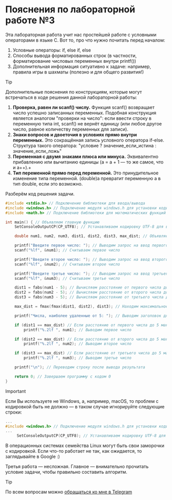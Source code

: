 # Пояснения по лабораторной работе №3

Эта лабораторная работа учит нас простейшей работе с условными операторами в языке C.
Вот то, про что нужно почитать перед началом:
1. Условные операторы: if, else if, else
2. Способы вывода форматированных строк (в частности, форматирование числовых переменных внутри printf())
3. Дополнительная информация ситуативно к задаче: например, правила игры в шахматы (полезно и для общего развития!)

> [!TIP]
> Дополнительные пояснения по конструкциям, которые могут встречаться в ходе решения данной лабораторной работы:
> 1. **Проверка, равен ли scanf() числу.** Функция scanf() возвращает число успешно записанных переменных. Подобная конструкция является аналогом "проверки на число": если ввести строку в переменную типа int, scanf() не вернёт единицу (или любое другое число, равное количеству переменных для записи).
> 2. **Знаки вопросов и двоеточия в условиях прямо внутри переменных.** Это сокращённая запись условного оператора if-else. Структура такого оператора: "условие ? значение_если_истина : значение_если_ложь"
> 3. **Переменная с двумя знаками плюса или минуса.** Эквивалентно прибавлению или вычитанию единицы (a = a + 1 — то же самое, что и a++).+
> 4. **Тип переменной прямо перед переменной.** Это принудительное изменение типа переменной. (double)a превратит переменную a в тип double, если это возможно.

Разберём код решения задачи.
```c
#include <stdio.h> // Подключение библиотеки для ввода/вывода
#include <windows.h> // Подключение модуля windows.h для установки кодировки вывода
#include <math.h> // Подключение библиотеки для математических функций

int main() { // Объявляем главную функцию
    SetConsoleOutputCP(CP_UTF8); // Устанавливаем кодировку UTF-8 для вывода русских символов

    double num1, num2, num3, dist1, dist2, dist3, max_dist; // Объявляем переменные для трех чисел, их расстояний до 5 и максимального расстояния

    printf("Введите первое число: "); // Выводим запрос на ввод первого числа
    scanf("%lf", &num1); // Считываем первое число

    printf("Введите второе число: "); // Выводим запрос на ввод второго числа
    scanf("%lf", &num2); // Считываем второе число

    printf("Введите третье число: "); // Выводим запрос на ввод третьего числа
    scanf("%lf", &num3); // Считываем третье число

    dist1 = fabs(num1 - 5); // Вычисляем расстояние от первого числа до 5
    dist2 = fabs(num2 - 5); // Вычисляем расстояние от второго числа до 5
    dist3 = fabs(num3 - 5); // Вычисляем расстояние от третьего числа до 5

    max_dist = fmax(fmax(dist1, dist2), dist3); // Находим максимальное расстояние из трех

    printf("Числа, наиболее удаленные от 5: "); // Выводим заголовок для результата

    if (dist1 == max_dist) // Если расстояние от первого числа до 5 максимально
        printf("%.2lf ", num1); // Выводим первое число

    if (dist2 == max_dist) // Если расстояние от второго числа до 5 максимально
        printf("%.2lf ", num2); // Выводим второе число

    if (dist3 == max_dist) // Если расстояние от третьего числа до 5 максимально
        printf("%.2lf ", num3); // Выводим третье число

    printf("\n"); // Переводим строку после вывода результата

    return 0; // Завершаем программу с кодом 0
}
```

> [!IMPORTANT]
> Если Вы используете не Windows, а, например, macOS, то проблем с кодировкой быть не должно — в таком случае игнорируйте следующие строки:
> ```c
> ...
> #include <windows.h> // Подключение модуля windows.h для установки кодировки вывода
> ...
>      SetConsoleOutputCP(CP_UTF8); // Устанавливаем кодировку UTF-8 для вывода в консоли русских символов: иначе будут иероглифы
> ```
>
> В операционных системах семейства Linux могут быть свои заморочки с кодировкой. Если что-то работает не так, как ожидается, то заглядывайте в Google :)

Третья работа — несложная. Главное — внимательно прочитать условие задачи, чтобы правильно составить алгоритм.

> [!TIP]
> По всем вопросам можно [обращаться ко мне в Telegram](https://t.me/plunkzy)